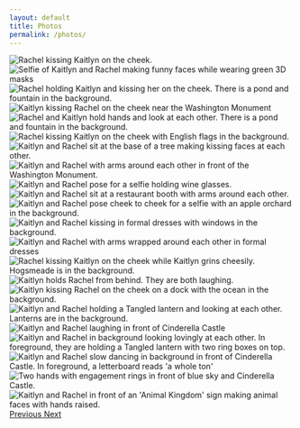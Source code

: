 ```yaml
---
layout: default
title: Photos
permalink: /photos/
---
```


<div id="photoCarousel" class="carousel slide" data-ride="carousel">
  <div class="carousel-inner">
    <div class="carousel-item active">
      <img class="d-block w-100" src="/img/firstpic.PNG" alt="Rachel kissing Kaitlyn on the cheek.">
    </div>
    <div class="carousel-item">
      <img class="d-block w-100" src="/img/busch.JPG" alt="Selfie of Kaitlyn and Rachel making funny faces while wearing green 3D masks">
    </div>
    <div class="carousel-item">
      <img class="d-block w-100" src="/img/foggykiss.JPG" alt="Rachel holding Kaitlyn and kissing her on the cheek. There is a pond and fountain in the background.">
    </div>
    <div class="carousel-item">
      <img class="d-block w-100" src="/img/dckiss.JPG" alt="Kaitlyn kissing Rachel on the cheek near the Washington Monument">
    </div>
    <div class="carousel-item">
      <img class="d-block w-100" src="/img/holdhands.JPG" alt="Rachel and Kaitlyn hold hands and look at each other. There is a pond and fountain in the background.">
    </div>
    <div class="carousel-item">
      <img class="d-block w-100" src="/img/englandkiss.JPG" alt="Rachel kissing Kaitlyn on the cheek with English flags in the background.">
    </div>
    <div class="carousel-item">
      <img class="d-block w-100" src="/img/airkiss.JPG" alt="Kaitlyn and Rachel sit at the base of a tree making kissing faces at each other.">
    </div>
    <div class="carousel-item">
      <img class="d-block w-100" src="/img/dc.JPG" alt="Kaitlyn and Rachel with arms around each other in front of the Washington Monument.">
    </div>
    <div class="carousel-item">
      <img class="d-block w-100" src="/img/winery.JPG" alt="Kaitlyn and Rachel pose for a selfie holding wine glasses.">
    </div>
    <div class="carousel-item">
      <img class="d-block w-100" src="/img/amberox.JPG" alt="Kaitlyn and Rachel sit at a restaurant booth with arms around each other.">
    </div>
    <div class="carousel-item">
      <img class="d-block w-100" src="/img/orchard.JPG" alt="Kaitlyn and Rachel pose cheek to cheek for a selfie with an apple orchard in the background.">
    </div>
    <div class="carousel-item">
      <img class="d-block w-100" src="/img/pennieswedding.JPG" alt="Kaitlyn and Rachel kissing in formal dresses with windows in the background.">
    </div>
    <div class="carousel-item">
      <img class="d-block w-100" src="/img/whitleewedding.jpg" alt="Kaitlyn and Rachel with arms wrapped around each other in formal dresses">
    </div>
    <div class="carousel-item">
      <img class="d-block w-100" src="/img/hogsmeade.JPG" alt="Rachel kissing Kaitlyn on the cheek while Kaitlyn grins cheesily. Hogsmeade is in the background.">
    </div>
    <div class="carousel-item">
      <img class="d-block w-100" src="/img/california.jpg" alt="Kaitlyn holds Rachel from behind. They are both laughing.">
    </div>
    <div class="carousel-item">
      <img class="d-block w-100" src="/img/santamonica.jpg" alt="Kaitlyn kissing Rachel on the cheek on a dock with the ocean in the background.">
    </div>
    <div class="carousel-item">
      <img class="d-block w-100" src="/img/christmaslantern.JPG" alt="Kaitlyn and Rachel holding a Tangled lantern and looking at each other. Lanterns are in the background.">
    </div>
    <div class="carousel-item">
      <img class="d-block w-100" src="/img/laughing.JPG" alt="Kaitlyn and Rachel laughing in front of Cinderella Castle">
    </div>
    <div class="carousel-item">
      <img class="d-block w-100" src="/img/lantern.JPG" alt="Kaitlyn and Rachel in background looking lovingly at each other. In foreground, they are holding a Tangled lantern with two ring boxes on top.">
    </div>
    <div class="carousel-item">
      <img class="d-block w-100" src="/img/dance.JPG" alt="Kaitlyn and Rachel slow dancing in background in front of Cinderella Castle. In foreground, a letterboard reads 'a whole ton'">
    </div>
    <div class="carousel-item">
      <img class="d-block w-100" src="/img/ringscastle.JPG" alt="Two hands with engagement rings in front of blue sky and Cinderella Castle.">
    </div>
    <div class="carousel-item">
      <img class="d-block w-100" src="/img/AKsign.JPG" alt="Kaitlyn and Rachel in front of an 'Animal Kingdom' sign making animal faces with hands raised.">
    </div>
  </div>
  <a class="carousel-control-prev" href="#photoCarousel" role="button" data-slide="prev">
    <span class="carousel-control-prev-icon" aria-hidden="true"></span>
    <span class="sr-only">Previous</span>
  </a>
  <a class="carousel-control-next" href="#photoCarousel" role="button" data-slide="next">
    <span class="carousel-control-next-icon" aria-hidden="true"></span>
    <span class="sr-only">Next</span>
  </a>
</div>